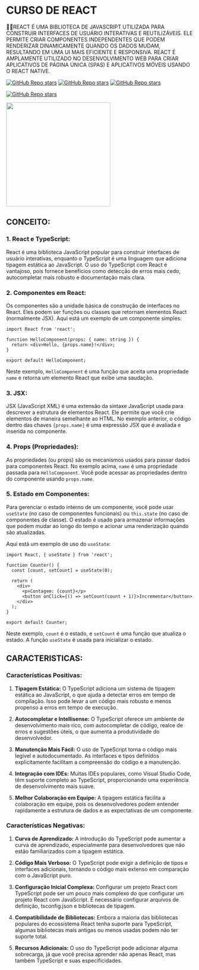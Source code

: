 # CURSO DE REACT
👨‍⚖️REACT É UMA BIBLIOTECA DE JAVASCRIPT UTILIZADA PARA CONSTRUIR INTERFACES DE USUÁRIO INTERATIVAS E REUTILIZÁVEIS. ELE PERMITE CRIAR COMPONENTES INDEPENDENTES QUE PODEM RENDERIZAR DINAMICAMENTE QUANDO OS DADOS MUDAM, RESULTANDO EM UMA UI MAIS EFICIENTE E RESPONSIVA. REACT É AMPLAMENTE UTILIZADO NO DESENVOLVIMENTO WEB PARA CRIAR APLICATIVOS DE PÁGINA ÚNICA (SPAS) E APLICATIVOS MÓVEIS USANDO O REACT NATIVE.

[![GitHub Repo stars](https://img.shields.io/badge/VILHALVA-GITHUB-03A9F4?logo=github)](https://github.com/VILHALVA) 
[![GitHub Repo stars](https://img.shields.io/badge/VEJA%20OS-VIDEOS-03A9F4?logo=youtube)](https://www.youtube.com/@vilhalva100/search?query=React)
[![GitHub Repo stars](https://img.shields.io/badge/VEJA-DOCUMENTAÇÃO-03A9F4?logo=google)](https://legacy.reactjs.org/docs/getting-started.html) 
<br>

[![GitHub Repo stars](https://img.shields.io/badge/-PLAYLIST%20DO%20YOUTUBE-blueviolet)](https://youtube.com/playlist?list=PL29TaWXah3iZktD5o1IHbc7JDqG_80iOm&si=zV5HVdLgQzLShBUE)

<img src="https://upload.wikimedia.org/wikipedia/commons/thumb/a/a7/React-icon.svg/1200px-React-icon.svg.png" align="center" width="280"> <br>

## CONCEITO:
### 1. React e TypeScript:
React é uma biblioteca JavaScript popular para construir interfaces de usuário interativas, enquanto o TypeScript é uma linguagem que adiciona tipagem estática ao JavaScript. O uso do TypeScript com React é vantajoso, pois fornece benefícios como detecção de erros mais cedo, autocompletar mais robusto e documentação mais clara.

### 2. Componentes em React:
Os componentes são a unidade básica de construção de interfaces no React. Eles podem ser funções ou classes que retornam elementos React (normalmente JSX). Aqui está um exemplo de um componente simples:

```tsx
import React from 'react';

function HelloComponent(props: { name: string }) {
  return <div>Hello, {props.name}!</div>;
}

export default HelloComponent;
```

Neste exemplo, `HelloComponent` é uma função que aceita uma propriedade `name` e retorna um elemento React que exibe uma saudação.

### 3. JSX:
JSX (JavaScript XML) é uma extensão da sintaxe JavaScript usada para descrever a estrutura de elementos React. Ele permite que você crie elementos de maneira semelhante ao HTML. No exemplo anterior, o código dentro das chaves `{props.name}` é uma expressão JSX que é avaliada e inserida no componente.

### 4. Props (Propriedades):
As propriedades (ou props) são os mecanismos usados para passar dados para componentes React. No exemplo acima, `name` é uma propriedade passada para `HelloComponent`. Você pode acessar as propriedades dentro do componente usando `props.name`.

### 5. Estado em Componentes:
Para gerenciar o estado interno de um componente, você pode usar `useState` (no caso de componentes funcionais) ou `this.state` (no caso de componentes de classe). O estado é usado para armazenar informações que podem mudar ao longo do tempo e acionar uma renderização quando são atualizadas.

Aqui está um exemplo de uso do `useState`:

```tsx
import React, { useState } from 'react';

function Counter() {
  const [count, setCount] = useState(0);

  return (
    <div>
      <p>Contagem: {count}</p>
      <button onClick={() => setCount(count + 1)}>Incrementar</button>
    </div>
  );
}

export default Counter;
```

Neste exemplo, `count` é o estado, e `setCount` é uma função que atualiza o estado. A função `useState` é usada para inicializar o estado.

## CARACTERISTICAS:
### Características Positivas:
1. **Tipagem Estática:** O TypeScript adiciona um sistema de tipagem estática ao JavaScript, o que ajuda a detectar erros em tempo de compilação. Isso pode levar a um código mais robusto e menos propenso a erros em tempo de execução.

2. **Autocompletar e Intellisense:** O TypeScript oferece um ambiente de desenvolvimento mais rico, com autocompletar de código, realce de erros e sugestões úteis, o que aumenta a produtividade do desenvolvedor.

3. **Manutenção Mais Fácil:** O uso de TypeScript torna o código mais legível e autodocumentado. As interfaces e tipos definidos explicitamente facilitam a compreensão do código e a manutenção.

4. **Integração com IDEs:** Muitas IDEs populares, como Visual Studio Code, têm suporte completo ao TypeScript, proporcionando uma experiência de desenvolvimento mais suave.

5. **Melhor Colaboração em Equipe:** A tipagem estática facilita a colaboração em equipe, pois os desenvolvedores podem entender rapidamente a estrutura de dados e as expectativas de um componente.

### Características Negativas:
1. **Curva de Aprendizado:** A introdução do TypeScript pode aumentar a curva de aprendizado, especialmente para desenvolvedores que não estão familiarizados com a tipagem estática.

2. **Código Mais Verboso:** O TypeScript pode exigir a definição de tipos e interfaces adicionais, tornando o código mais extenso em comparação com o JavaScript puro.

3. **Configuração Inicial Complexa:** Configurar um projeto React com TypeScript pode ser um pouco mais complexo do que configurar um projeto React com JavaScript. É necessário configurar arquivos de definição, tsconfig.json e bibliotecas de tipagem.

4. **Compatibilidade de Bibliotecas:** Embora a maioria das bibliotecas populares do ecossistema React tenha suporte para TypeScript, algumas bibliotecas mais antigas ou menos usadas podem não ter suporte total.

5. **Recursos Adicionais:** O uso do TypeScript pode adicionar alguma sobrecarga, já que você precisa aprender não apenas React, mas também TypeScript e suas especificidades.

